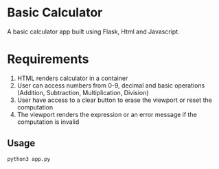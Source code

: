 # Basic Calculator
A basic calculator app built using Flask, Html and Javascript.

# Requirements
1. HTML renders calculator in a container
2. User can access numbers from 0-9, decimal and basic operations (Addition, Subtraction, Multiplication, Division)
3. User have access to a clear button to erase the viewport or reset the computation
4. The viewport renders the expression or an error message if the computation is invalid

## Usage

```python
python3 app.py
```
